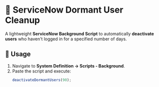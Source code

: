 # 🧹 ServiceNow Dormant User Cleanup

A lightweight **ServiceNow Background Script** to automatically **deactivate users** who haven't logged in for a specified number of days.

## 🚀 Usage
1. Navigate to **System Definition → Scripts - Background**.  
2. Paste the script and execute:
   ```javascript
   deactivateDormantUsers(90);
